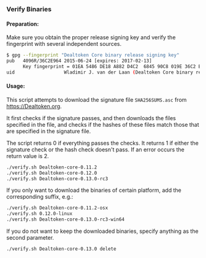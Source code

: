 ### Verify Binaries

#### Preparation:

Make sure you obtain the proper release signing key and verify the fingerprint with several independent sources.

```sh
$ gpg --fingerprint "Dealtoken Core binary release signing key"
pub   4096R/36C2E964 2015-06-24 [expires: 2017-02-13]
      Key fingerprint = 01EA 5486 DE18 A882 D4C2  6845 90C8 019E 36C2 E964
uid                  Wladimir J. van der Laan (Dealtoken Core binary release signing key) <laanwj@gmail.com>
```

#### Usage:

This script attempts to download the signature file `SHA256SUMS.asc` from https://Dealtoken.org.

It first checks if the signature passes, and then downloads the files specified in the file, and checks if the hashes of these files match those that are specified in the signature file.

The script returns 0 if everything passes the checks. It returns 1 if either the signature check or the hash check doesn't pass. If an error occurs the return value is 2.


```sh
./verify.sh Dealtoken-core-0.11.2
./verify.sh Dealtoken-core-0.12.0
./verify.sh Dealtoken-core-0.13.0-rc3
```

If you only want to download the binaries of certain platform, add the corresponding suffix, e.g.:

```sh
./verify.sh Dealtoken-core-0.11.2-osx
./verify.sh 0.12.0-linux
./verify.sh Dealtoken-core-0.13.0-rc3-win64
```

If you do not want to keep the downloaded binaries, specify anything as the second parameter.

```sh
./verify.sh Dealtoken-core-0.13.0 delete
```
